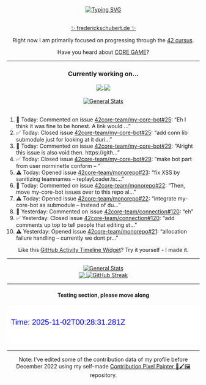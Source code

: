 <div align="center">
	<a href="https://git.io/typing-svg"><img src="https://readme-typing-svg.demolab.com?font=Fira+Code&size=30&pause=1000&color=70A5FD&background=1A1B27&center=true&vCenter=true&repeat=false&random=false&width=550&lines=%F0%9F%91%8B+Hello+World!+I'm+Freddy!+%F0%9F%96%96" alt="Typing SVG" /></a>
</div>
<br>
<div align="center">
	<p></p><a href="https://frederickschubert.de">✨ frederickschubert.de ✨</a></p>
	<p>Right now I am primarily focused on progressing through the <a href="https://github.com/FreddyMSchubert/42_cursus">42 cursus</a>.</p>
	<p>Have you heard about <a href="https://coregame.de/">CORE GAME</a>?</p>
</div>

<hr>

<div align="center">

### Currently working on...

<!-- [![current_repo](https://github-readme-stats.vercel.app/api/pin/?username=FreddyMSchubert&repo=Crafty_Concoctions&theme=tokyonight)](https://github.com/FreddyMSchubert/Crafty_Concoctions) -->

<div align="center">
	<a href="https://github.com/Reptudn/42_transcendence" target="_blank">
		<img align="center" src="https://github-readme-stats.vercel.app/api/pin/?username=Reptudn&repo=42_transcendence&theme=tokyonight" />
	</a>
	<a href="https://github.com/42core-team/monorepo" target="_blank">
		<img align="center" src="https://github-readme-stats.vercel.app/api/pin/?username=42core-team&repo=monorepo&theme=tokyonight" />
	</a>
</div>

<br>

<div align="center">
	<a href="https://github.com/FreddyMSchubert/42_cursus" target="_blank">
		<img align="center" src="https://github-readme-stats.vercel.app/api/pin/?username=FreddyMSchubert&repo=42_cursus&theme=tokyonight" alt="General Stats" />
	</a>
</div>

<br>

<div align="left">
<ol>
<!-- ACTIVITY:START -->
<li>💬 Today: Commented on issue <a href="https://github.com/42core-team/my-core-bot/issues/25#issuecomment-3209529045">42core-team/my-core-bot#25</a>: “Eh I think it was fine to be honest. A link would …”</li>
<li>✅ Today: Closed issue <a href="https://github.com/42core-team/my-core-bot/issues/25">42core-team/my-core-bot#25</a>: “add conn lib submodule just for looking at it duri…”</li>
<li>💬 Today: Commented on issue <a href="https://github.com/42core-team/my-core-bot/issues/29#issuecomment-3209521584">42core-team/my-core-bot#29</a>: “Alright this issue is also void then. https://gith…”</li>
<li>✅ Today: Closed issue <a href="https://github.com/42core-team/my-core-bot/issues/29">42core-team/my-core-bot#29</a>: “make bot part from user norminette conform – ”</li>
<li>⚠️ Today: Opened issue <a href="https://github.com/42core-team/monorepo/issues/23">42core-team/monorepo#23</a>: “fix XSS by sanitizing teamnames – replayLoader.ts:…”</li>
<li>💬 Today: Commented on issue <a href="https://github.com/42core-team/monorepo/issues/22#issuecomment-3208283662">42core-team/monorepo#22</a>: “Then, move my-core-bot issues over to this repo al…”</li>
<li>⚠️ Today: Opened issue <a href="https://github.com/42core-team/monorepo/issues/22">42core-team/monorepo#22</a>: “integrate my-core-bot as submodule – Instead of du…”</li>
<li>💬 Yesterday: Commented on issue <a href="https://github.com/42core-team/connection/issues/120#issuecomment-3208165635">42core-team/connection#120</a>: “eh”</li>
<li>✅ Yesterday: Closed issue <a href="https://github.com/42core-team/connection/issues/120">42core-team/connection#120</a>: “add comments up top to tell people that editing st…”</li>
<li>⚠️ Yesterday: Opened issue <a href="https://github.com/42core-team/monorepo/issues/21">42core-team/monorepo#21</a>: “allocation failure handling – currently we dont pr…”</li>
<!-- ACTIVITY:END -->
</ol>
</div>

Like this [GitHub Activity Timeline Widget](https://github.com/FreddyMSchubert/github-activity-timeline)? Try it yourself - I made it.

<hr>

<div align="center">
	<a href="https://github.com/anuraghazra/github-readme-stats" target="_blank">
		<img height=200 align="center" src="https://github-readme-stats.vercel.app/api?username=FreddyMSchubert&show_icons=true&theme=tokyonight&card_width=650" alt="General Stats" />
	</a>
</div>

<div align="center">
	<a href="https://github.com/anuraghazra/github-readme-stats" target="_blank">
		<img height=200 align="center" src="https://github-readme-stats.vercel.app/api/top-langs/?username=FreddyMSchubert&layout=donut&theme=tokyonight&card_width=320">
	</a>
	<a href="https://github.com/DenverCoder1/github-readme-streak-stats" target="_blank">
		<img height=200 align="center" src="https://streak-stats.demolab.com?user=FreddyMSchubert&theme=tokyonight&date_format=j%20M%5B%20Y%5D&card_width=320&card_height=200&hide_total_contributions=true" alt="GitHub Streak" />
	</a>
</div>

<hr>

#### Testing section, please move along

![GitHub Defenders SVG](https://github.com/FreddyMSchubert/FreddyMSchubert/blob/github_defenders_output/output.svg)

<hr>

Note: I've edited some of the contribution data of my profile before December 2022 using my self-made [Contribution Pixel Painter 🎨🖌️🖼️](https://github.com/FreddyMSchubert/contribution-pixel-painter) repository.

